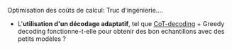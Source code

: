 
Optimisation des coûts de calcul: Truc d'ingénierie.... 

- L'**utilisation d'un décodage adaptatif**, tel que [CoT-decoding](https://arxiv.org/pdf/2402.10200) + Greedy decoding fonctionne-t-elle pour obtenir des bon echantillons avec des petits modèles ?